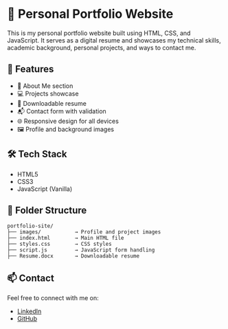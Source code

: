 
# 💼 Personal Portfolio Website

This is my personal portfolio website built using HTML, CSS, and JavaScript. It serves as a digital resume and showcases my technical skills, academic background, personal projects, and ways to contact me.

## 🔧 Features
- 🧑 About Me section
- 💻 Projects showcase
- 📄 Downloadable resume
- 📬 Contact form with validation
- 🌐 Responsive design for all devices
- 🖼️ Profile and background images

## 🛠️ Tech Stack
- HTML5
- CSS3
- JavaScript (Vanilla)

## 📂 Folder Structure
```
portfolio-site/
├── images/           → Profile and project images  
├── index.html        → Main HTML file  
├── styles.css        → CSS styles  
├── script.js         → JavaScript form handling  
├── Resume.docx       → Downloadable resume  
```


## 📫 Contact
Feel free to connect with me on:
- [LinkedIn](https://www.linkedin.com/in/dipak-borkhatariya-ab4104274)
- [GitHub](https://github.com/dipakborkhatariya24)
